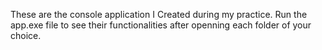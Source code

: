 These are the console application I Created during my practice. Run the app.exe file to see their functionalities after openning each folder of your choice.
